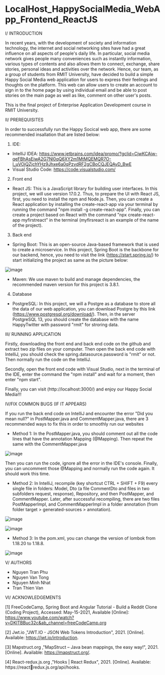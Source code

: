 # LocalHost_HappySocialMedia_WebApp_Frontend_ReactJS
 I/ INTRODUCTION

In recent years, with the development of society and information technology, the internet and social networking sites have had a great influence on all aspects of people's daily life. In particular, social media network gives people many conveniences such as instantly information, various types of contents and also allows them to connect, exchange, share stories, personal ideas and activities over the network. Hence, our team, as a group of students from RMIT University, have decided to build a simple Happy Social Media web application for users to express their feelings and thoughts on the platform. This web can allow users to create an account to sign in to the home page by using individual email and be able to post stories on the main page as well as like, comment on other user's posts. 

This is the final project of Enterprise Application Development course in RMIT University.

 II/ PREREQUISITES
  
In order to successfully run the Happy Socical web app, there are some recommended insallation that are listed below:

1) IDE:
  
  - IntelliJ IDEA: https://www.jetbrains.com/idea/promo/?gclid=CjwKCAjw-qeFBhAsEiwA2G7Nl0qQ6XY2m1MtMQEMQR7O-I_uVOjQZjchYHz9Jhxe6a0qPzvdRF2gCBoCQJEQAvD_BwE
  - Visual Studio Code: https://code.visualstudio.com/

2) Front end 

  - React JS: This is a JavaScript library for building user interfaces. In this project, we will use version 17.0.2. Thus, to prepare the UI with React JS, first, you need to install the npm and Node.js. Then, you can create a React application by installing the create-react-app via your terminal by running the command "npm install -g create-react-app". Finally, you can create a project based on React with the command "npx create-react-app myfirstreact" in the terminal (myfirsreact is an example of the name of the project).

3) Back end 

  - Spring Boot: This is an open-source Java-based framework that is used to create a microservice. In this project, Spring Boot is the backbone for our backend, hence, you need to visit the link (https://start.spring.io/) to start initializing the project as same as the picture below:

![image](https://user-images.githubusercontent.com/58252249/119272486-524a8680-bc30-11eb-8b2d-b5ab7194b133.png)

  - Maven: We use maven to build and manage dependencies, the recommended maven version for this project is 3.8.1.

4) Database 
  - PostgreSQL: In this project, we will a Postgre as a database to store all the data of our web application, you can download Postgre by this link (https://www.postgresql.org/download/). Then, in the server PostgreSQL 13, you should create the database with the name HappyTwitter with password "rmit" for stroring data. 

  III/ RUNNING APPLICATION
  
Firstly, downloading the front end and back end code on the github and extract two zip files on your computer. Then open the back end code with IntelliJ, you should check the spring.datasource.password is "rmit" or not. Then normally run the code on the IntelliJ.

Secondly, open the front end code with Visual Studio, next in the terminal of the IDE, enter the command the "npm install" and wait for a moment, then enter "npm start".

Finally, you can visit (http://localhost:3000/) and enjoy our Happy Social Media!!!

  IV/FIX COMMON BUGS (IF IT APPEARS)
  
  If you run the back end code on IntelliJ and encounter the error "Did you mean null?" in PostMapper.java and CommentMapper.java, there are 3 recommended ways to fix this in order to smoothly run our websites
  
  - Method 1: In the PostMapper.java, you should comment out all the code lines that have the annotation Mapping (@Mapping). Then repeat the same with the CommentMapper.java
    
![image](https://user-images.githubusercontent.com/58252249/119513109-20efc900-bd9e-11eb-9584-e58055747a62.png)
    
   Then you can run the code, ignore all the error in the IDE's console. Finally, you can uncomment those @Mapping and normally run the code again. It should work this time.
   
   - Method 2: In IntelliJ, recompile (key shortcut CTRL + SHIFT + F9) every single file in folders: Model, Dto (a file CommentDto and files in two subfolders request, response), Repository, and then PostMapper, and CommentMapper. Later, after successful recompiling, there are two files PostMapperImpl, and CommentMapperImpl in a folder annotation (from folder target > generated-sources > annotation).

![image](https://user-images.githubusercontent.com/58252249/119515554-2bab5d80-bda0-11eb-87ed-2792488971cc.png)

![image](https://user-images.githubusercontent.com/58252249/119515710-4d0c4980-bda0-11eb-969a-ab18f7cbdca2.png)
   
   - Method 3: In the pom.xml, you can change the version of lombok from 1.18.20 to 1.18.8.

![image](https://user-images.githubusercontent.com/58252249/119513928-d7ec4480-bd9e-11eb-82c4-a51a96f194ae.png)

  V/ AUTHORS
  
  - Nguyen Tran Phu
  - Nguyen Van Tong
  - Nguyen Minh Nhat
  - Tran Thien Van

  VI/ ACKNOWLEDGEMENTS
  
  [1] FreeCodeCamp, Spring Boot and Angular Tutorial - Build a Reddit Clone (Coding Project), Accessed: May-15-2021, Available [Online]: https://www.youtube.com/watch?v=DKlTBBuc32c&ab_channel=freeCodeCamp.org
  
  [2] Jwt.io ,"JWT.IO - JSON Web Tokens Introduction", 2021. [Online]. Available: 
https://jwt.io/introduction.

  [3] Mapstruct.org ,"MapStruct – Java bean mappings, the easy way!", 2021. [Online]. 
Available: https://mapstruct.org/.

  [4] React-redux.js.org ,"Hooks | React Redux", 2021. [Online]. Available: https://reactredux.js.org/api/hooks.
